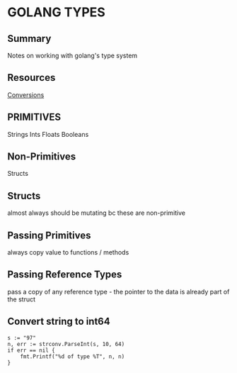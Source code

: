 # GOLANG TYPES

## Summary

Notes on working with golang's type system

## Resources

[Conversions](https://yourbasic.org/golang/convert-int-to-string/#string-to-int64)

## PRIMITIVES

Strings
Ints
Floats
Booleans

## Non-Primitives

Structs

## Structs

almost always should be mutating bc these are non-primitive

## Passing Primitives

always copy value to functions / methods

## Passing Reference Types

pass a copy of any reference type - the pointer to the data is already
part of the struct

## Convert string to int64

```golang
s := "97"
n, err := strconv.ParseInt(s, 10, 64)
if err == nil {
    fmt.Printf("%d of type %T", n, n)
}
```

